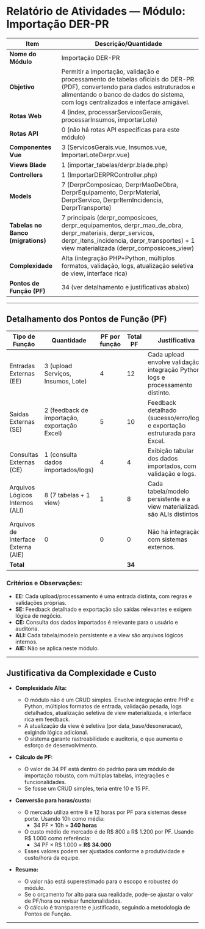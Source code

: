 # Relatório de Atividades — Módulo: Importação DER-PR

| Item                        | Descrição/Quantidade                                                                                 |
|-----------------------------|-----------------------------------------------------------------------------------------------------|
| **Nome do Módulo**          | Importação DER-PR                                                                                   |
| **Objetivo**                | Permitir a importação, validação e processamento de tabelas oficiais do DER-PR (PDF), convertendo para dados estruturados e alimentando o banco de dados do sistema, com logs centralizados e interface amigável. |
| **Rotas Web**               | 4 (index, processarServicosGerais, processarInsumos, importarLote)                                  |
| **Rotas API**               | 0 (não há rotas API específicas para este módulo)                                                   |
| **Componentes Vue**         | 3 (ServicosGerais.vue, Insumos.vue, ImportarLoteDerpr.vue)                                         |
| **Views Blade**             | 1 (importar_tabelas/derpr.blade.php)                                                                |
| **Controllers**             | 1 (ImportarDERPRController.php)                                                                     |
| **Models**                  | 7 (DerprComposicao, DerprMaoDeObra, DerprEquipamento, DerprMaterial, DerprServico, DerprItemIncidencia, DerprTransporte) |
| **Tabelas no Banco (migrations)** | 7 principais (derpr_composicoes, derpr_equipamentos, derpr_mao_de_obra, derpr_materiais, derpr_servicos, derpr_itens_incidencia, derpr_transportes) + 1 view materializada (derpr_composicoes_view) |
| **Complexidade**            | Alta (integração PHP+Python, múltiplos formatos, validação, logs, atualização seletiva de view, interface rica) |
| **Pontos de Função (PF)**   | 34 (ver detalhamento e justificativas abaixo)                                                                        |

---

## Detalhamento dos Pontos de Função (PF)

| Tipo de Função                        | Quantidade | PF por função | Total PF | Justificativa |
|---------------------------------------|------------|---------------|----------|---------------|
| Entradas Externas (EE)                | 3 (upload Serviços, Insumos, Lote) | 4             | 12       | Cada upload envolve validação, integração Python, logs e processamento distinto. |
| Saídas Externas (SE)                  | 2 (feedback de importação, exportação Excel) | 5             | 10       | Feedback detalhado (sucesso/erro/logs) e exportação estruturada para Excel. |
| Consultas Externas (CE)               | 1 (consulta dados importados/logs) | 4             | 4        | Exibição tabular dos dados importados, com validação e logs. |
| Arquivos Lógicos Internos (ALI)       | 8 (7 tabelas + 1 view)             | 1             | 8        | Cada tabela/modelo persistente e a view materializada são ALIs distintos. |
| Arquivos de Interface Externa (AIE)   | 0                                  | 0             | 0        | Não há integração com sistemas externos. |
| **Total**                             |            |               | **34**   |               |

### Critérios e Observações:
- **EE:** Cada upload/processamento é uma entrada distinta, com regras e validações próprias.
- **SE:** Feedback detalhado e exportação são saídas relevantes e exigem lógica de negócio.
- **CE:** Consulta dos dados importados é relevante para o usuário e auditoria.
- **ALI:** Cada tabela/modelo persistente e a view são arquivos lógicos internos.
- **AIE:** Não se aplica neste módulo.

---

## Justificativa da Complexidade e Custo

- **Complexidade Alta:**
  - O módulo não é um CRUD simples. Envolve integração entre PHP e Python, múltiplos formatos de entrada, validação pesada, logs detalhados, atualização seletiva de view materializada, e interface rica em feedback.
  - A atualização da view é seletiva (por data_base/desoneracao), exigindo lógica adicional.
  - O sistema garante rastreabilidade e auditoria, o que aumenta o esforço de desenvolvimento.

- **Cálculo de PF:**
  - O valor de 34 PF está dentro do padrão para um módulo de importação robusto, com múltiplas tabelas, integrações e funcionalidades.
  - Se fosse um CRUD simples, teria entre 10 e 15 PF.

- **Conversão para horas/custo:**
  - O mercado utiliza entre 8 e 12 horas por PF para sistemas desse porte. Usando 10h como média:
    - 34 PF × 10h = **340 horas**
  - O custo médio de mercado é de R$ 800 a R$ 1.200 por PF. Usando R$ 1.000 como referência:
    - 34 PF × R$ 1.000 = **R$ 34.000**
  - Esses valores podem ser ajustados conforme a produtividade e custo/hora da equipe.

- **Resumo:**
  - O valor não está superestimado para o escopo e robustez do módulo.
  - Se o orçamento for alto para sua realidade, pode-se ajustar o valor de PF/hora ou revisar funcionalidades.
  - O cálculo é transparente e justificado, seguindo a metodologia de Pontos de Função.

--- 